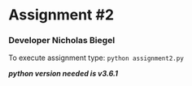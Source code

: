 # Assignment #2
### Developer Nicholas Biegel

To execute assignment type: ```python assignment2.py```

**_python version needed is v3.6.1_**